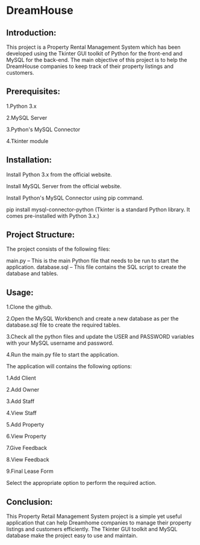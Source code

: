 # DreamHouse

## Introduction:
This project is a Property Rental Management System which has been developed using the Tkinter GUI toolkit of Python for the front-end and MySQL for the back-end. The main objective of this project is to help the DreamHouse companies to keep track of their property listings and customers.

## Prerequisites:

1.Python 3.x

2.MySQL Server

3.Python's MySQL Connector

4.Tkinter module

## Installation:

Install Python 3.x from the official website.

Install MySQL Server from the official website.

Install Python's MySQL Connector using pip command.

pip install mysql-connector-python
(Tkinter is a standard Python library. It comes pre-installed with Python 3.x.)

## Project Structure:
The project consists of the following files:

main.py – This is the main Python file that needs to be run to start the application.
database.sql – This file contains the SQL script to create the database and tables.

## Usage:

1.Clone the github.

2.Open the MySQL Workbench and create a new database as per the database.sql file to create the required tables.

3.Check all the python files and update the USER and PASSWORD variables with your MySQL username and password.

4.Run the main.py file to start the application.

The application will contains the following options:

1.Add Client

2.Add Owner

3.Add Staff

4.View Staff

5.Add Property

6.View Property

7.Give Feedback

8.View Feedback

9.Final Lease Form

Select the appropriate option to perform the required action.

## Conclusion:
This Property Retail Management System project is a simple yet useful application that can help Dreamhome companies to manage their property listings and customers efficiently. The Tkinter GUI toolkit and MySQL database make the project easy to use and maintain.




